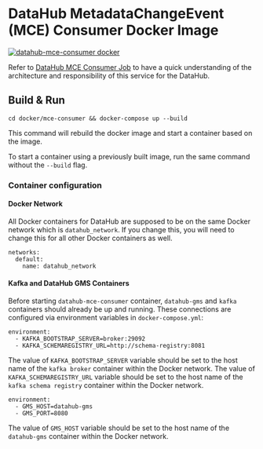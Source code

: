 # DataHub MetadataChangeEvent (MCE) Consumer Docker Image
[![datahub-mce-consumer docker](https://github.com/linkedin/datahub/workflows/datahub-mce-consumer%20docker/badge.svg)](https://github.com/linkedin/datahub/actions?query=workflow%3A%22datahub-mce-consumer+docker%22)

Refer to [DataHub MCE Consumer Job](../../metadata-jobs/mce-consumer-job) to have a quick understanding of the architecture and 
responsibility of this service for the DataHub.

## Build & Run
```
cd docker/mce-consumer && docker-compose up --build
```
This command will rebuild the docker image and start a container based on the image.

To start a container using a previously built image, run the same command without the `--build` flag.

### Container configuration

#### Docker Network
All Docker containers for DataHub are supposed to be on the same Docker network which is `datahub_network`. 
If you change this, you will need to change this for all other Docker containers as well.
```
networks:
  default:
    name: datahub_network
```

#### Kafka and DataHub GMS Containers
Before starting `datahub-mce-consumer` container, `datahub-gms` and `kafka` containers should already be up and running. 
These connections are configured via environment variables in `docker-compose.yml`:
```
environment:
  - KAFKA_BOOTSTRAP_SERVER=broker:29092
  - KAFKA_SCHEMAREGISTRY_URL=http://schema-registry:8081
```
The value of `KAFKA_BOOTSTRAP_SERVER` variable should be set to the host name of the `kafka broker` container within the Docker network.
The value of `KAFKA_SCHEMAREGISTRY_URL` variable should be set to the host name of the `kafka schema registry` container within the Docker network.

```
environment:
  - GMS_HOST=datahub-gms
  - GMS_PORT=8080
```
The value of `GMS_HOST` variable should be set to the host name of the `datahub-gms` container within the Docker network. 